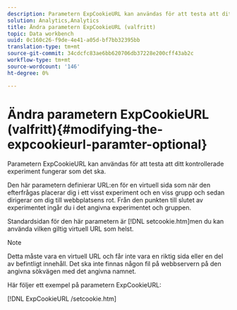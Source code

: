 ```yaml
---
description: Parametern ExpCookieURL kan användas för att testa att ditt kontrollerade experiment fungerar som det ska.
solution: Analytics,Analytics
title: Ändra parametern ExpCookieURL (valfritt)
topic: Data workbench
uuid: 0c160c26-f9de-4e41-a05d-bf7bb32395bb
translation-type: tm+mt
source-git-commit: 34cdcfc83ae6bb620706db37228e200cff43ab2c
workflow-type: tm+mt
source-wordcount: '146'
ht-degree: 0%

---
```



# Ändra parametern ExpCookieURL (valfritt){#modifying-the-expcookieurl-paramter-optional}

Parametern ExpCookieURL kan användas för att testa att ditt kontrollerade experiment fungerar som det ska.

Den här parametern definierar URL:en för en virtuell sida som när den efterfrågas placerar dig i ett visst experiment och en viss grupp och sedan dirigerar om dig till webbplatsens rot. Från den punkten till slutet av experimentet ingår du i det angivna experimentet och gruppen.

Standardsidan för den här parametern är [!DNL setcookie.htm]men du kan använda vilken giltig virtuell URL som helst.

>[!NOTE]
>
>Detta måste vara en virtuell URL och får inte vara en riktig sida eller en del av befintligt innehåll. Det ska inte finnas någon fil på webbservern på den angivna sökvägen med det angivna namnet.

Här följer ett exempel på parametern ExpCookieURL:

[!DNL ExpCookieURL /setcookie.htm]
